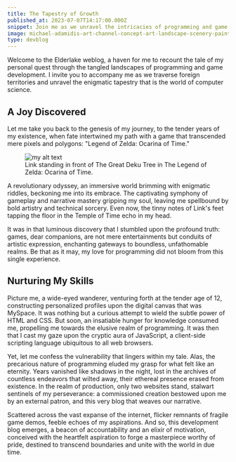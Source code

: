 ```yaml
---
title: The Tapestry of Growth
published_at: 2023-07-07T14:17:00.000Z
snippet: Join me as we unravel the intricacies of programming and game development.
image: michael-adamidis-art-channel-concept-art-landscape-scenery-painting-by-michael-adamidis-digital-art-oil-brushes-2-brush-pack.jpg
type: devblog
---
```


<div class="max-w-screen-md px-4 mx-auto py-8">
  <p>Welcome to the Elderlake weblog, a haven for me to recount the tale of my personal quest through the tangled landscapes of programming and game development. I invite you to accompany me as we traverse foreign territories and unravel the enigmatic tapestry that is the world of computer science.</p>
</div>

<div class="dark" style="background-image: url('/images/tloz.jpg')">
  <div class="shine">
    <div class="max-w-screen-md px-4 mx-auto py-8">
      <h2>A Joy Discovered</h2>
      <p>Let me take you back to the genesis of my journey, to the tender years of my existence, when fate intertwined my path with a game that transcended mere pixels and polygons: "Legend of Zelda: Ocarina of Time."</p>
      <figure>
        <img src="/images/tloz.jpg" alt="my alt text"/>
        <figcaption>Link standing in front of The Great Deku Tree in The Legend of Zelda: Ocarina of Time.</figcaption>
      </figure>
      <p>A revolutionary odyssey, an immersive world brimming with enigmatic riddles, beckoning me into its embrace. The captivating symphony of gameplay and narrative mastery gripping my soul, leaving me spellbound by bold artistry and technical sorcery. Even now, the tinny notes of Link's feet tapping the floor in the Temple of Time echo in my head.</p>
      <p>It was in that luminous discovery that I stumbled upon the profound truth: games, dear companions, are not mere entertainments but conduits of artistic expression, enchanting gateways to boundless, unfathomable realms. Be that as it may, my love for programming did not bloom from this single experience.</p>
    </div>
  </div>
</div>

<div class="max-w-screen-md px-4 mx-auto py-8">
  <h2>Nurturing My Skills</h2>
  <p>Picture me, a wide-eyed wanderer, venturing forth at the tender age of 12, constructing personalized profiles upon the digital canvas that was MySpace. It was nothing but a curious attempt to wield the subtle power of HTML and CSS. But soon, an insatiable hunger for knowledge consumed me, propelling me towards the elusive realm of programming. It was then that I cast my gaze upon the cryptic aura of JavaScript, a client-side scripting language ubiquitous to all web browsers.</p>
  <p>Yet, let me confess the vulnerability that lingers within my tale. Alas, the precarious nature of programming eluded my grasp for what felt like an eternity. Years vanished like shadows in the night, lost in the archives of countless endeavors that wilted away, their ethereal presence erased from existence. In the realm of production, only two websites stand, stalwart sentinels of my perseverance: a commissioned creation bestowed upon me by an external patron, and this very blog that weaves our narrative.</p>
  <p>Scattered across the vast expanse of the internet, flicker remnants of fragile game demos, feeble echoes of my aspirations. And so, this development blog emerges, a beacon of accountability and an elixir of motivation, conceived with the heartfelt aspiration to forge a masterpiece worthy of pride, destined to transcend boundaries and unite with the world in due time.</p>
</div>